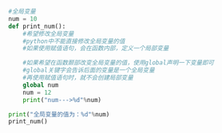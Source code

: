 
<BlogInfo title="4.函数不能直接改全局变量" author="白日梦想猿" pv=0 read_times=0 pre_cost_time=0分14秒 category="语法进阶" tag_list="['语法进阶']" create_time="2020.02.17 14:26:44" update_time="2020.02.17 14:35:06" />

```python
#全局变量
num = 10
def print_num():
    #希望修改全局变量
    #python中不能直接修改全局变量的值
    #如果使用赋值语句，会在函数内部，定义一个局部变量

    #如果希望在函数颞部改变全局变量的值，使用global声明一下变量即可
    #global关键字会告诉后面的变量是一个全局变量
    #再使用赋值语句时，就不会创建局部变量
    global num
    num = 12
    print("num--->%d"%num)

print("全局变量的值为：%d"%num)
print_num()

```
